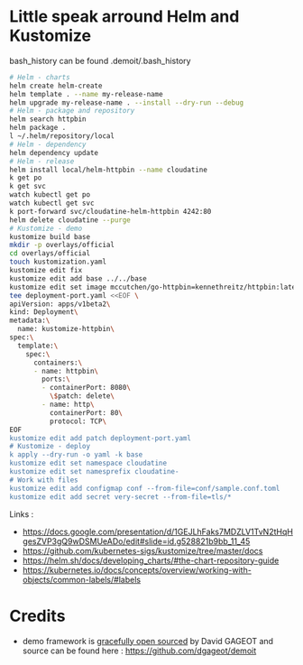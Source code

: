 # Little speak arround Helm and Kustomize

bash_history can be found .demoit/.bash_history

```bash
# Helm - charts
helm create helm-create
helm template . --name my-release-name
helm upgrade my-release-name . --install --dry-run --debug
# Helm - package and repository
helm search httpbin
helm package .
l ~/.helm/repository/local
# Helm - dependency
helm dependency update
# Helm - release
helm install local/helm-httpbin --name cloudatine
k get po
k get svc
watch kubectl get po
watch kubectl get svc
k port-forward svc/cloudatine-helm-httpbin 4242:80
helm delete cloudatine --purge
# Kustomize - demo
kustomize build base
mkdir -p overlays/official
cd overlays/official
touch kustomization.yaml
kustomize edit fix
kustomize edit add base ../../base
kustomize edit set image mccutchen/go-httpbin=kennethreitz/httpbin:latest
tee deployment-port.yaml <<EOF \
apiVersion: apps/v1beta2\
kind: Deployment\
metadata:\
  name: kustomize-httpbin\
spec:\
  template:\
    spec:\
      containers:\
      - name: httpbin\
        ports:\
        - containerPort: 8080\
          \$patch: delete\
        - name: http\
          containerPort: 80\
          protocol: TCP\
EOF
kustomize edit add patch deployment-port.yaml
# Kustomize - deploy
k apply --dry-run -o yaml -k base
kustomize edit set namespace cloudatine
kustomize edit set namesprefix cloudatine-
# Work with files
kustomize edit add configmap conf --from-file=conf/sample.conf.toml
kustomize edit add secret very-secret --from-file=tls/*
```

Links :
* https://docs.google.com/presentation/d/1GEJLhFaks7MDZLV1TvN2tHqHgesZVP3gQ9wDSMUeADo/edit#slide=id.g528821b9bb_11_45
* https://github.com/kubernetes-sigs/kustomize/tree/master/docs
* https://helm.sh/docs/developing_charts/#the-chart-repository-guide
* https://kubernetes.io/docs/concepts/overview/working-with-objects/common-labels/#labels



# Credits

* demo framework is [gracefully open sourced](https://twitter.com/dgageot/status/966010649926135808?lang=fr) by David GAGEOT and source can be found here : https://github.com/dgageot/demoit
